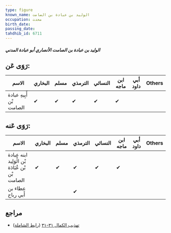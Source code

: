 ```yaml
---
type: figure
known_name: الوليد بن عبادة بن الصامت
occupation: محدث
birth_date:
passing_date:
tahdhib_id: 6711
---
```

##### الوليد بن عبادة بن الصامت الأنصاري أبو عبادة المدني

## رَوَى عَن:
| الاسم                    | البخاري | مسلم | الترمذي | النسائي | ابن ماجه | أبي داود | Others |
| ------------------------ | ------- | ---- | ------- | ------- | -------- | -------- | ------ |
| أَبِيهِ عبادة بْن الصامت | ✔       | ✔    | ✔       | ✔       | ✔        |          |        |
## رَوَى عَنه:
| الاسم                                            | البخاري | مسلم | الترمذي | النسائي | ابن ماجه | أبي داود | Others |
| ------------------------------------------------ | ------- | ---- | ------- | ------- | -------- | -------- | ------ |
| ابنه عبادة بْن الْوَلِيد بْن عُبَادَة بْن الصامت | ✔       | ✔    | ✔       | ✔       | ✔        |          |        |
| عطاء بن أَبي رباح                                |         |      | ✔       |         |          |          |        |
## مراجع
- [تهذيب الكمال ٣١-٣١](obsidian://open?vault=Tahdhib-al-Kamal&file=Figures/٦٧١١-الوليد%20بن%20عبادة%20بن%20الصامت%20الأنصاري%20أبو%20عبادة%20المدني) ([رابط الشاملة](https://shamela.ws/book/3722/16579))